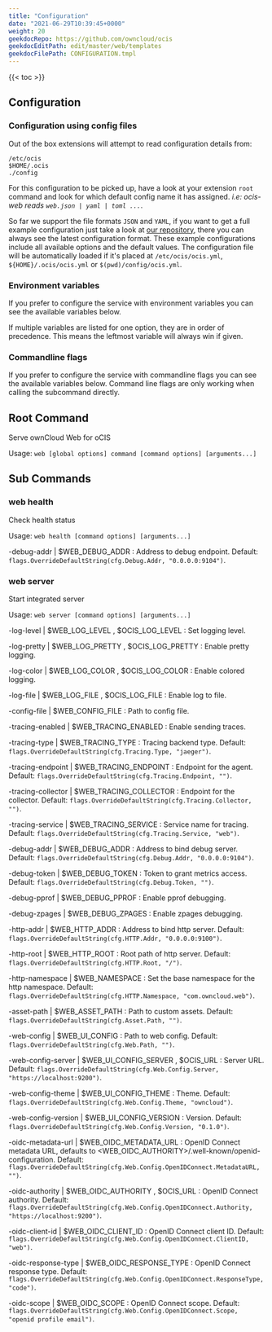 ```yaml
---
title: "Configuration"
date: "2021-06-29T10:39:45+0000"
weight: 20
geekdocRepo: https://github.com/owncloud/ocis
geekdocEditPath: edit/master/web/templates
geekdocFilePath: CONFIGURATION.tmpl
---
```


{{< toc >}}

## Configuration

### Configuration using config files

Out of the box extensions will attempt to read configuration details from:

```console
/etc/ocis
$HOME/.ocis
./config
```

For this configuration to be picked up, have a look at your extension `root` command and look for which default config name it has assigned. *i.e: ocis-web reads `web.json | yaml | toml ...`*.

So far we support the file formats `JSON` and `YAML`, if you want to get a full example configuration just take a look at [our repository](https://github.com/owncloud/ocis/tree/master/web/config), there you can always see the latest configuration format. These example configurations include all available options and the default values. The configuration file will be automatically loaded if it's placed at `/etc/ocis/ocis.yml`, `${HOME}/.ocis/ocis.yml` or `$(pwd)/config/ocis.yml`.

### Environment variables

If you prefer to configure the service with environment variables you can see the available variables below.

If multiple variables are listed for one option, they are in order of precedence. This means the leftmost variable will always win if given.

### Commandline flags

If you prefer to configure the service with commandline flags you can see the available variables below. Command line flags are only working when calling the subcommand directly.

## Root Command

Serve ownCloud Web for oCIS

Usage: `web [global options] command [command options] [arguments...]`





























## Sub Commands

### web health

Check health status

Usage: `web health [command options] [arguments...]`





-debug-addr |  $WEB_DEBUG_ADDR
: Address to debug endpoint. Default: `flags.OverrideDefaultString(cfg.Debug.Addr, "0.0.0.0:9104")`.

























### web server

Start integrated server

Usage: `web server [command options] [arguments...]`


-log-level |  $WEB_LOG_LEVEL , $OCIS_LOG_LEVEL
: Set logging level.


-log-pretty |  $WEB_LOG_PRETTY , $OCIS_LOG_PRETTY
: Enable pretty logging.


-log-color |  $WEB_LOG_COLOR , $OCIS_LOG_COLOR
: Enable colored logging.



-log-file |  $WEB_LOG_FILE , $OCIS_LOG_FILE
: Enable log to file.


-config-file |  $WEB_CONFIG_FILE
: Path to config file.


-tracing-enabled |  $WEB_TRACING_ENABLED
: Enable sending traces.


-tracing-type |  $WEB_TRACING_TYPE
: Tracing backend type. Default: `flags.OverrideDefaultString(cfg.Tracing.Type, "jaeger")`.


-tracing-endpoint |  $WEB_TRACING_ENDPOINT
: Endpoint for the agent. Default: `flags.OverrideDefaultString(cfg.Tracing.Endpoint, "")`.


-tracing-collector |  $WEB_TRACING_COLLECTOR
: Endpoint for the collector. Default: `flags.OverrideDefaultString(cfg.Tracing.Collector, "")`.


-tracing-service |  $WEB_TRACING_SERVICE
: Service name for tracing. Default: `flags.OverrideDefaultString(cfg.Tracing.Service, "web")`.


-debug-addr |  $WEB_DEBUG_ADDR
: Address to bind debug server. Default: `flags.OverrideDefaultString(cfg.Debug.Addr, "0.0.0.0:9104")`.


-debug-token |  $WEB_DEBUG_TOKEN
: Token to grant metrics access. Default: `flags.OverrideDefaultString(cfg.Debug.Token, "")`.


-debug-pprof |  $WEB_DEBUG_PPROF
: Enable pprof debugging.


-debug-zpages |  $WEB_DEBUG_ZPAGES
: Enable zpages debugging.


-http-addr |  $WEB_HTTP_ADDR
: Address to bind http server. Default: `flags.OverrideDefaultString(cfg.HTTP.Addr, "0.0.0.0:9100")`.


-http-root |  $WEB_HTTP_ROOT
: Root path of http server. Default: `flags.OverrideDefaultString(cfg.HTTP.Root, "/")`.


-http-namespace |  $WEB_NAMESPACE
: Set the base namespace for the http namespace. Default: `flags.OverrideDefaultString(cfg.HTTP.Namespace, "com.owncloud.web")`.


-asset-path |  $WEB_ASSET_PATH
: Path to custom assets. Default: `flags.OverrideDefaultString(cfg.Asset.Path, "")`.


-web-config |  $WEB_UI_CONFIG
: Path to web config. Default: `flags.OverrideDefaultString(cfg.Web.Path, "")`.


-web-config-server |  $WEB_UI_CONFIG_SERVER , $OCIS_URL
: Server URL. Default: `flags.OverrideDefaultString(cfg.Web.Config.Server, "https://localhost:9200")`.


-web-config-theme |  $WEB_UI_CONFIG_THEME
: Theme. Default: `flags.OverrideDefaultString(cfg.Web.Config.Theme, "owncloud")`.


-web-config-version |  $WEB_UI_CONFIG_VERSION
: Version. Default: `flags.OverrideDefaultString(cfg.Web.Config.Version, "0.1.0")`.


-oidc-metadata-url |  $WEB_OIDC_METADATA_URL
: OpenID Connect metadata URL, defaults to <WEB_OIDC_AUTHORITY>/.well-known/openid-configuration. Default: `flags.OverrideDefaultString(cfg.Web.Config.OpenIDConnect.MetadataURL, "")`.


-oidc-authority |  $WEB_OIDC_AUTHORITY , $OCIS_URL
: OpenID Connect authority. Default: `flags.OverrideDefaultString(cfg.Web.Config.OpenIDConnect.Authority, "https://localhost:9200")`.


-oidc-client-id |  $WEB_OIDC_CLIENT_ID
: OpenID Connect client ID. Default: `flags.OverrideDefaultString(cfg.Web.Config.OpenIDConnect.ClientID, "web")`.


-oidc-response-type |  $WEB_OIDC_RESPONSE_TYPE
: OpenID Connect response type. Default: `flags.OverrideDefaultString(cfg.Web.Config.OpenIDConnect.ResponseType, "code")`.


-oidc-scope |  $WEB_OIDC_SCOPE
: OpenID Connect scope. Default: `flags.OverrideDefaultString(cfg.Web.Config.OpenIDConnect.Scope, "openid profile email")`.

